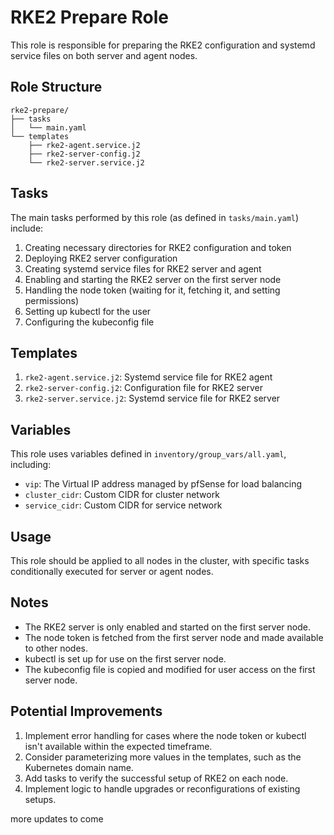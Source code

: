# RKE2 Prepare Role

This role is responsible for preparing the RKE2 configuration and systemd service files on both server and agent nodes.

## Role Structure

```
rke2-prepare/
├── tasks
│   └── main.yaml
└── templates
    ├── rke2-agent.service.j2
    ├── rke2-server-config.j2
    └── rke2-server.service.j2
```

## Tasks

The main tasks performed by this role (as defined in `tasks/main.yaml`) include:

1. Creating necessary directories for RKE2 configuration and token
2. Deploying RKE2 server configuration
3. Creating systemd service files for RKE2 server and agent
4. Enabling and starting the RKE2 server on the first server node
5. Handling the node token (waiting for it, fetching it, and setting permissions)
6. Setting up kubectl for the user
7. Configuring the kubeconfig file

## Templates

1. `rke2-agent.service.j2`: Systemd service file for RKE2 agent
2. `rke2-server-config.j2`: Configuration file for RKE2 server
3. `rke2-server.service.j2`: Systemd service file for RKE2 server

## Variables

This role uses variables defined in `inventory/group_vars/all.yaml`, including:

- `vip`: The Virtual IP address managed by pfSense for load balancing
- `cluster_cidr`: Custom CIDR for cluster network
- `service_cidr`: Custom CIDR for service network

## Usage

This role should be applied to all nodes in the cluster, with specific tasks conditionally executed for server or agent nodes.

## Notes

- The RKE2 server is only enabled and started on the first server node.
- The node token is fetched from the first server node and made available to other nodes.
- kubectl is set up for use on the first server node.
- The kubeconfig file is copied and modified for user access on the first server node.

## Potential Improvements

1. Implement error handling for cases where the node token or kubectl isn't available within the expected timeframe.
2. Consider parameterizing more values in the templates, such as the Kubernetes domain name.
3. Add tasks to verify the successful setup of RKE2 on each node.
4. Implement logic to handle upgrades or reconfigurations of existing setups.

more updates to come